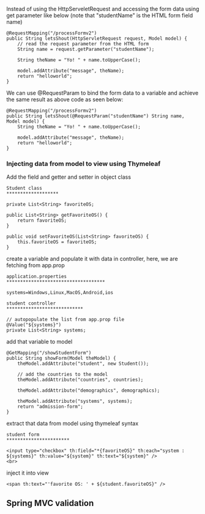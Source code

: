 Instead of using the HttpServeletRequest and accessing the form data using get parameter like below (note that "studentName" is the HTML form field name)
```
@RequestMapping("/processFormv2")  
public String letsShout(HttpServletRequest request, Model model) {  
    // read the request parameter from the HTML form  
    String name = request.getParameter("studentName");  
  
    String theName = "Yo! " + name.toUpperCase();  
  
    model.addAttribute("message", theName);  
    return "helloworld";  
}
```

We can use @RequestParam to bind the form data to a variable and achieve the same result as above code as seen below:
```
@RequestMapping("/processFormv2")  
public String letsShout(@RequestParam("studentName") String name, Model model) {  
    String theName = "Yo! " + name.toUpperCase();  
  
    model.addAttribute("message", theName);  
    return "helloworld";  
}
```


### Injecting data from model to view using Thymeleaf

Add the field and getter and setter in object class
```
Student class
*******************

private List<String> favoriteOS;

public List<String> getFavoriteOS() {
	return favoriteOS;
}

public void setFavoriteOS(List<String> favoriteOS) {
	this.favoriteOS = favoriteOS;
}
```

create a variable and populate it with data in controller, here, we are fetching from app.prop
```
application.properties
************************************

systems=Windows,Linux,MacOS,Android,ios
```

```
student controller
****************************

// autopopulate the list from app.prop file
@Value("${systems}")
private List<String> systems;
```

add that variable to model
```
@GetMapping("/showStudentForm")
public String showForm(Model theModel) {
	theModel.addAttribute("student", new Student());

	// add the countries to the model
	theModel.addAttribute("countries", countries);

	theModel.addAttribute("demographics", demographics);

	theModel.addAttribute("systems", systems);
	return "admission-form";
}
```

extract that data from model using thymeleaf syntax
```
student form
***********************

<input type="checkbox" th:field="*{favoriteOS}" th:each="system : ${systems}" th:value="${system}" th:text="${system}" />
<br>
```

inject it into view
```
<span th:text="'favorite OS: ' + ${student.favoriteOS}" />
```

## Spring MVC validation
